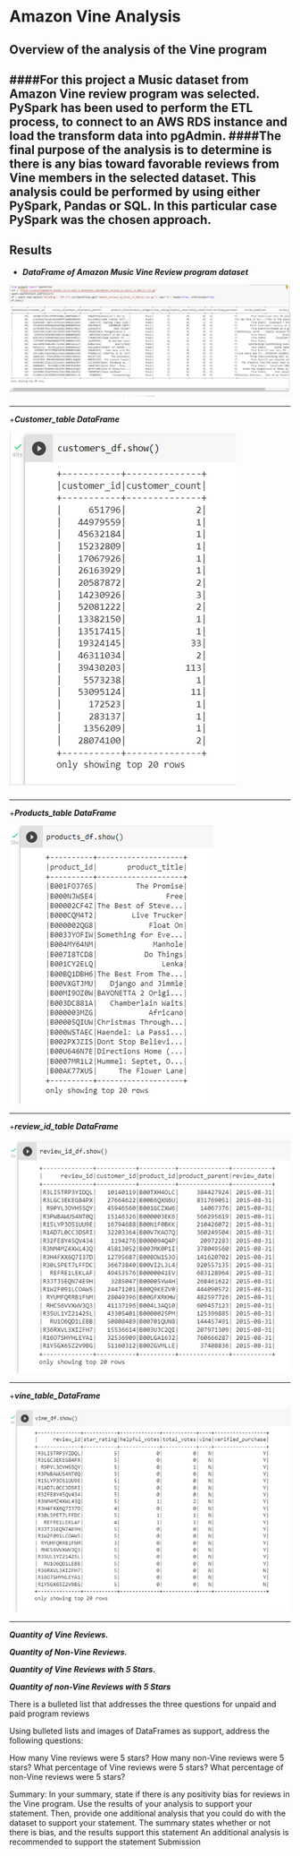 # Amazon Vine Analysis

## Overview of the analysis of the Vine program
####For this project a Music dataset from Amazon Vine review program was selected. 
PySpark has been used to perform the ETL process, to connect to an AWS RDS instance and load the transform data into pgAdmin. 
####The final purpose of the analysis is to determine is there is any bias toward favorable reviews from Vine members in the selected dataset.  This analysis could be performed by using either PySpark, Pandas or SQL. In this particular case PySpark was the chosen approach. 
---
## Results

+ ***DataFrame of Amazon Music Vine Review program dataset***

![d11](https://github.com/Connectime4ever/Amazon_Vine_Analysis/blob/main/d11.png)

---
+***Customer_table DataFrame***

![d12](https://github.com/Connectime4ever/Amazon_Vine_Analysis/blob/main/d12.png)

---
+***Products_table DataFrame*** 

![d13](https://github.com/Connectime4ever/Amazon_Vine_Analysis/blob/main/d13.png)

---

+***review_id_table DataFrame***

![d14](https://github.com/Connectime4ever/Amazon_Vine_Analysis/blob/main/d14.png)

---

+***vine_table_DataFrame***

![d15](https://github.com/Connectime4ever/Amazon_Vine_Analysis/blob/main/d15.png)

---

***Quantity of Vine Reviews.***


***Quantity of Non-Vine Reviews.*** 


***Quantity of Vine Reviews with 5 Stars.***


***Quantity of non-Vine Reviews with 5 Stars***



There is a bulleted list that addresses the three questions for unpaid and paid program reviews 

Using bulleted lists and images of DataFrames as support, address the following questions:


How many Vine reviews were 5 stars? How many non-Vine reviews were 5 stars?
What percentage of Vine reviews were 5 stars? What percentage of non-Vine reviews were 5 stars?



Summary:
In your summary, state if there is any positivity bias for reviews in the Vine program. Use the results of your analysis to support your statement. Then, provide one additional analysis that you could do with the dataset to support your statement.
The summary states whether or not there is bias, and the results support this statement 
An additional analysis is recommended to support the statement 
Submission
